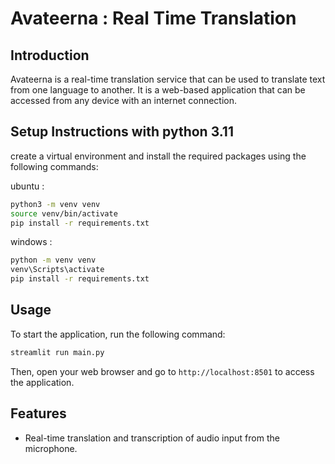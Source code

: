 <!-- Avateerna : Real Time Translation -->
# Avateerna : Real Time Translation

## Introduction

Avateerna is a real-time translation service that can be used to translate text from one language to another. It is a web-based application that can be accessed from any device with an internet connection.

## Setup Instructions with python 3.11

create a virtual environment and install the required packages using the following commands:

ubuntu :
```bash
python3 -m venv venv
source venv/bin/activate
pip install -r requirements.txt
```

windows :
```bash
python -m venv venv
venv\Scripts\activate
pip install -r requirements.txt
```


## Usage

To start the application, run the following command:

```bash
streamlit run main.py
```

Then, open your web browser and go to `http://localhost:8501` to access the application.

## Features

- Real-time translation and transcription of audio input from the microphone.
